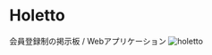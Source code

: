 # Holetto
会員登録制の掲示板 / Webアプリケーション
![holetto](https://user-images.githubusercontent.com/46701811/54836908-88b2b100-4d08-11e9-9dcc-16e64cb33d53.png)
